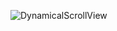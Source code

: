 ![DynamicalScrollView](https://github.com/dmlucas/LucasWidgets/assets/109493454/96c5dd38-eafd-4dc3-a8cd-ee8b5f0c5c02)
